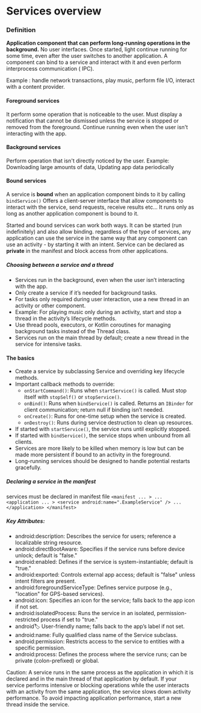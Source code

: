 # Services overview

### Definition

**Application component that can perform long-running operations in the background.**
No user interfaces.
Once started, light continue running for some time, even after the user switches to another
application.
A component can bind to a service and interact with it and even perform interprocess communication (
IPC).

Example : handle network transactions, play music, perform file I/O, interact with a content
provider.

#### Foreground services

It perform some operation that is noticeable to the user.
Must display a notification that cannot be dismissed unless the service is stopped or removed from
the foreground.
Continue running even when the user isn't interacting with the app.

#### Background services

Perform operation that isn't directly noticed by the user.
Example: Downloading large amounts of data, Updating app data periodically

#### Bound services

A service is **bound** when an application component binds to it by calling `bindService()`
Offers a client-server interface that allow components to interact with the service, send requests,
receive results etc...
It runs only as long as another application component is bound to it.

Started and bound services can work both ways. It can be started (run indefinitely) and also allow
binding.
regardless of the type of services, any application can use the service in the same way that any
component can use an activity - by starting it with an intent.
Service can be declared as **private** in the manifest and block access from other applications.

##### Choosing between a service and a thread

* Services run in the background, even when the user isn’t interacting with the app.
* Only create a service if it’s needed for background tasks.
* For tasks only required during user interaction, use a new thread in an activity or other
  component.
* Example: For playing music only during an activity, start and stop a thread in the activity’s
  lifecycle methods.
* Use thread pools, executors, or Kotlin coroutines for managing background tasks instead of the
  Thread class.
* Services run on the main thread by default; create a new thread in the service for intensive
  tasks.

#### The basics

* Create a service by subclassing Service and overriding key lifecycle methods.
* Important callback methods to override:
    * `onStartCommand()`: Runs when `startService()` is called. Must stop itself with `stopSelf()`
      or `stopService()`.
    * `onBind()`: Runs when `bindService()` is called. Returns an `IBinder` for client
      communication; return null if binding isn’t needed.
    * `onCreate()`: Runs for one-time setup when the service is created.
    * `onDestroy()`: Runs during service destruction to clean up resources.
* If started with `startService()`, the service runs until explicitly stopped.
* If started with `bindService()`, the service stops when unbound from all clients.
* Services are more likely to be killed when memory is low but can be made more persistent if bound
  to an activity in the foreground.
* Long-running services should be designed to handle potential restarts gracefully.

##### Declaring a service in the manifest

services must be declared in manifest file
`<manifest ... >
...
<application ... >
<service android:name=".ExampleService" />
...
</application>
</manifest>`

##### Key Attributes:

* android:description: Describes the service for users; reference a localizable string resource.
* android:directBootAware: Specifies if the service runs before device unlock; default is "false."
* android:enabled: Defines if the service is system-instantiable; default is "true."
* android:exported: Controls external app access; default is "false" unless intent filters are
  present.
* android:foregroundServiceType: Defines service purpose (e.g., "location" for GPS-based services).
* android:icon: Specifies an icon for the service; falls back to the app icon if not set.
* android:isolatedProcess: Runs the service in an isolated, permission-restricted process if set
  to "true."
* android:label: User-friendly name; falls back to the app’s label if not set.
* android:name: Fully qualified class name of the Service subclass.
* android:permission: Restricts access to the service to entities with a specific permission.
* android:process: Defines the process where the service runs; can be private (colon-prefixed) or
  global.

Caution:
A service runs in the same process as the application in which it is declared and in the main thread
of that application by default. If your service performs intensive or blocking operations while the
user interacts with an activity from the same application, the service slows down activity
performance. To avoid impacting application performance, start a new thread inside the service.